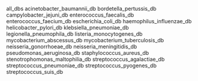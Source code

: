 all_dbs
acinetobacter_baumannii_db
bordetella_pertussis_db
campylobacter_jejuni_db
enterococcus_faecalis_db
enterococcus_faecium_db
escherichia_coli_db
haemophilus_influenzae_db
helicobacter_pylori_db
klebsiella_pneumoniae_db
legionella_pneumophila_db
listeria_monocytogenes_db
mycobacterium_abscessus_db
mycobacterium_tuberculosis_db
neisseria_gonorrhoeae_db
neisseria_meningitidis_db
pseudomonas_aeruginosa_db
staphylococcus_aureus_db
stenotrophomonas_maltophilia_db
streptococcus_agalactiae_db
streptococcus_pneumoniae_db
streptococcus_pyogenes_db
streptococcus_suis_db

